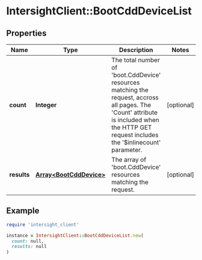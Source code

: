 # IntersightClient::BootCddDeviceList

## Properties

| Name | Type | Description | Notes |
| ---- | ---- | ----------- | ----- |
| **count** | **Integer** | The total number of &#39;boot.CddDevice&#39; resources matching the request, accross all pages. The &#39;Count&#39; attribute is included when the HTTP GET request includes the &#39;$inlinecount&#39; parameter. | [optional] |
| **results** | [**Array&lt;BootCddDevice&gt;**](BootCddDevice.md) | The array of &#39;boot.CddDevice&#39; resources matching the request. | [optional] |

## Example

```ruby
require 'intersight_client'

instance = IntersightClient::BootCddDeviceList.new(
  count: null,
  results: null
)
```

